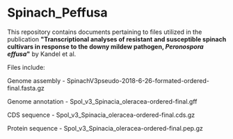 # Spinach_Peffusa

This repository contains documents pertaining to files utilized in the publication **"Transcriptional analyses of resistant and susceptible spinach cultivars in response to the downy mildew pathogen, *Peronospora effusa*"** by Kandel et al. 

Files include:

Genome assembly - SpinachV3pseudo-2018-6-26-formated-ordered-final.fasta.gz

Genome annotation - Spol_v3_Spinacia_oleracea-ordered-final.gff

CDS sequence - Spol_v3_Spinacia_oleracea-ordered-final.cds.gz

Protein sequence - Spol_v3_Spinacia_oleracea-ordered-final.pep.gz
